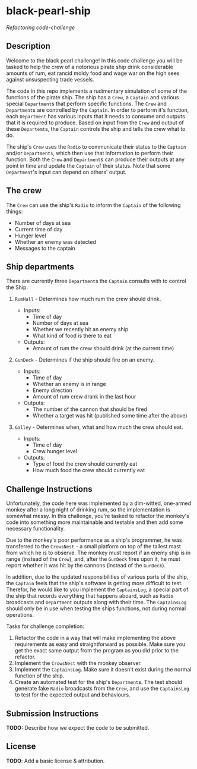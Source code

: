 # black-pearl-ship
*Refactoring code-challenge*

## Description

Welcome to the black pearl challenge!  In this code challenge you will be tasked to help the crew of
a notorious pirate ship drink considerable amounts of rum, eat rancid moldy food and wage war on the
high sees against unsuspecting trade vessels.

The code in this repo implements a rudimentary simulation of some of the functions of the pirate
ship.  The ship has a `Crew`, a `Captain` and various special `Department`s that perform specific
functions.  The `Crew` and `Department`s are controlled by the `Captain`. In order to perform it's
function, each `Department` has various inputs that it needs to consume and outputs that it is
required to produce. Based on input from the `Crew` and output of these `Departemt`s, the `Captain`
controls the ship and  tells the crew what to do.

The ship's `Crew` uses the `Radio` to communicate their status to the `Captain` and/or
`Departments`, which then use that information to perform their function. Both the `Crew` and
`Department`s can produce their outputs at any point in time and update the `Captain` of
their status. Note that some `Department`'s input can depend on others' output.

## The crew

The `Crew` can use the ship's `Radio` to inform the `Captain` of the following things:

- Number of days at sea
- Current time of day
- Hunger level
- Whether an enemy was detected
- Messages to the captain

## Ship departments

There are currently three `Department`s the `Captain` consults with to control the Ship.

1. `RumHall` - Determines how much rum the crew should drink.
    - Inputs:
      - Time of day
      - Number of days at sea
      - Whether we recently hit an enemy ship
      - What kind of food is there to eat
    - Outputs:
        - Amount of rum the crew should drink (at the current time)

2. `GunDeck` - Determines if the ship should fire on an enemy.
    - Inputs:
      - Time of day
      - Whether an enemy is in range
      - Enemy direction
      - Amount of rum crew drank in the last hour
    - Outputs:
        - The number of the cannon that should be fired
        - Whether a target was hit (published some time after the above)

3. `Galley` - Determines when, what and how much the crew should eat.
    - Inputs:
      - Time of day
      - Crew hunger level
    - Outputs:
        - Type of food the crew should currently eat
        - How much food the crew should currently eat

## Challenge Instructions

Unfortunately, the code here was implemented by a dim-witted, one-armed monkey after a long night of
drinking rum, so the implementation is somewhat messy.  In this challenge, you're tasked to refactor
the monkey's code into something more maintainable and testable and then add some necessary
functionality.

Due to the monkey's poor performance as a ship's programmer, he was transferred to the `CrowsNest` -
a small platform on top of the tallest mast from which he is to observe. The monkey must report if
an enemy ship is in range (instead of the `Crew`), and, after the `GunDeck` fires upon it, he must
report whether it was hit by the cannons (instead of the `GunDeck`).

In addition, due to the updated responsibilities of various parts of the ship, the `Captain` feels
that the ship's software is getting more difficult to test. Therefor, he would like to you implement
the `CaptainsLog`, a special part of the ship that records everything that happens aboard, such as
`Radio` broadcasts and `Department` outputs along with their time. The `CaptainsLog` should only be
in use when testing the ships functions, not during normal operations.

Tasks for challenge completion:

1. Refactor the code in a way that will make implementing the above requirements as easy and
   straightforward as possible. Make sure you get the exact same output from the program as you did
   prior to the refactor.
2. Implement the `CrowsNest` with the monkey observer.
3. Implement the `CaptainsLog`. Make sure it doesn't exist during the normal function of the ship.
4. Create an automated test for the ship's `Department`s. The test should generate fake `Radio` broadcasts from the
   `Crew`, and use the `CaptainsLog` to test for the expected output and behaviours.

## Submission Instructions

**TODO:** Describe how we expect the code to be submitted.

## License

**TODO**: Add a basic license & attribution.
